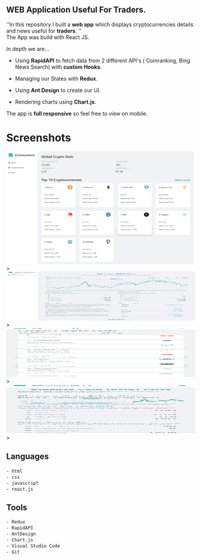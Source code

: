 ## WEB Application Useful For Traders.

''In this repository I built a **web app** which displays cryptocurrencies details and news useful for **traders**. ''<br>
The App was build with React JS.


In depth we are...

- Using **RapidAPI** to fetch data from 2 different API's ( Coinranking, Bing News Search) with **custom Hooks**.

- Managing our States with **Redux**.

- Using **Ant Design** to create our UI.

- Rendering charts using **Chart.js**.

The app is **full responsive** so feel free to view on mobile. 

# Screenshots

<img src="/src/images/Homepage-desktop.png" alt="Alt text" title="Optional title" width="500" height="300">>
<img src="/src/images/Chart-desktop.png" alt="Alt text" title="Optional title" width="100%" height="130">>
<img src="/src/images/Cryptos-mobile.png" alt="Alt text" title="Optional title" width="100%" height="130">>
<img src="/src/images/Chart-mobile.png" alt="Alt text" title="Optional title" width="100%" height="130">>



## Languages
```
- html
- css
- javascript
- react.js
```


## Tools
```
- Redux
- RapidAPI
- AntDesign
- Chart.js
- Visual Studio Code
- Git
```
